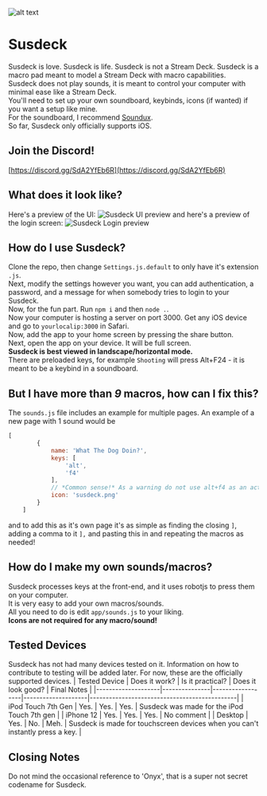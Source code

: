 ![alt text](https://github.com/roizor/susdeck/blob/master/app/assets/icons/susdeck.png?raw=true)

# Susdeck

Susdeck is love. Susdeck is life. Susdeck is not a Stream Deck.
Susdeck is a macro pad meant to model a Stream Deck with macro capabilities.  
Susdeck does not play sounds, it is meant to control your computer with minimal ease like a Stream Deck.  
You'll need to set up your own soundboard, keybinds, icons (if wanted) if you want a setup like mine.  
For the soundboard, I recommend [Soundux](https://github.com/Soundux/Soundux).  
So far, Susdeck only officially supports iOS.

## Join the Discord!
[https://discord.gg/SdA2YfEb6R](https://discord.gg/SdA2YfEb6R)

## What does it look like?
Here's a preview of the UI:
![Susdeck UI preview](https://github.com/roizor/susdeck/blob/master/demo/preview.png?raw=true)
and here's a preview of the login screen:
![Susdeck Login preview](https://github.com/roizor/susdeck/blob/master/demo/login.png?raw=true)


## How do I use Susdeck?
Clone the repo, then change `Settings.js.default` to only have it's extension `.js`.  
Next, modify the settings however you want, you can add authentication, a password, and a message for when somebody tries to login to your Susdeck.  
Now, for the fun part. Run `npm i` and then `node .`.  
Now your computer is hosting a server on port 3000. Get any iOS device and go to `yourlocalip:3000` in Safari.  
Now, add the app to your home screen by pressing the share button.  
Next, open the app on your device. It will be full screen.  
**Susdeck is best viewed in landscape/horizontal mode.**  
There are preloaded keys, for example `Shooting` will press Alt+F24 - it is meant to be a keybind in a soundboard.  

## But I have more than *9* macros, how can I fix this?
The `sounds.js` file includes an example for multiple pages. An example of a new page with 1 sound would be 
```js
[
        {
            name: 'What The Dog Doin?',
            keys: [
                'alt',
                'f4'
            ],
            // *Common sense!* As a warning do not use alt+f4 as an actual keybind. It will close your running program! This is just an example of a new page.
            icon: 'susdeck.png'
        }
    ]
```
and to add this as it's own page it's as simple as finding the closing `]`, adding a comma to it `],` and pasting this in and repeating the macros as needed!

## How do I make my own sounds/macros?
Susdeck processes keys at the front-end, and it uses robotjs to press them on your computer.  
It is very easy to add your own macros/sounds.  
All you need to do is edit `app/sounds.js` to your liking.  
**Icons are not required for any macro/sound!**  

## Tested Devices
Susdeck has not had many devices tested on it. Information on how to contribute to testing will be added later. For now, these are the officially supported devices.
| Tested Device      | Does it work? | Is it practical? | Does it look good? | Final Notes                                  |
|--------------------|---------------|------------------|--------------------|----------------------------------------------|
| iPod Touch 7th Gen | Yes.          | Yes.             | Yes.               | Susdeck was made for the iPod Touch 7th gen  |
| iPhone 12          | Yes.          | Yes.             | Yes.           | No comment |
| Desktop         | Yes.          | No.             | Meh.           | Susdeck is made for touchscreen devices when you can't instantly press a key. |
## Closing Notes
Do not mind the occasional reference to 'Onyx', that is a super not secret codename for Susdeck.
